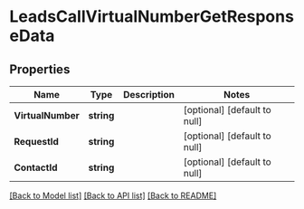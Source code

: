 # LeadsCallVirtualNumberGetResponseData

## Properties
Name | Type | Description | Notes
------------ | ------------- | ------------- | -------------
**VirtualNumber** | **string** |  | [optional] [default to null]
**RequestId** | **string** |  | [optional] [default to null]
**ContactId** | **string** |  | [optional] [default to null]

[[Back to Model list]](../README.md#documentation-for-models) [[Back to API list]](../README.md#documentation-for-api-endpoints) [[Back to README]](../README.md)


